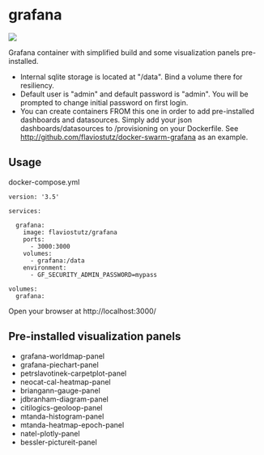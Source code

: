 # grafana

[<img src="https://img.shields.io/docker/automated/flaviostutz/grafana"/>](https://hub.docker.com/r/flaviostutz/grafana)

Grafana container with simplified build and some visualization panels pre-installed.

* Internal sqlite storage is located at "/data". Bind a volume there for resiliency.
* Default user is "admin" and default password is "admin". You will be prompted to change initial password on first login.
* You can create containers FROM this one in order to add pre-installed dashboards and datasources. Simply add your json dashboards/datasources to /provisioning on your Dockerfile. See http://github.com/flaviostutz/docker-swarm-grafana as an example.

## Usage

docker-compose.yml

```
version: '3.5'

services:

  grafana:
    image: flaviostutz/grafana
    ports:
      - 3000:3000
    volumes:
      - grafana:/data
    environment:
      - GF_SECURITY_ADMIN_PASSWORD=mypass

volumes:
  grafana:

```

Open your browser at http://localhost:3000/

## Pre-installed visualization panels
  * grafana-worldmap-panel
  * grafana-piechart-panel
  * petrslavotinek-carpetplot-panel
  * neocat-cal-heatmap-panel
  * briangann-gauge-panel
  * jdbranham-diagram-panel
  * citilogics-geoloop-panel
  * mtanda-histogram-panel
  * mtanda-heatmap-epoch-panel
  * natel-plotly-panel 
  * bessler-pictureit-panel
